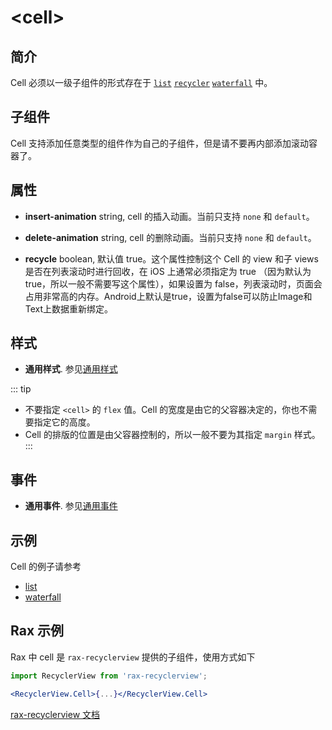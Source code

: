 # &lt;cell&gt;

## 简介

Cell 必须以一级子组件的形式存在于 [`list`](./list.html) [`recycler`](./list.html) [`waterfall`](./waterfall.html) 中。

## 子组件

Cell 支持添加任意类型的组件作为自己的子组件，但是请不要再内部添加滚动容器了。

## 属性


* **insert-animation** string, cell 的插入动画。当前只支持 `none` 和 `default`。
* **delete-animation** string, cell 的删除动画。当前只支持 `none` 和 `default`。

* **recycle** boolean,  默认值 true。这个属性控制这个 Cell 的 view 和子 views 是否在列表滚动时进行回收，在 iOS 上通常必须指定为 true （因为默认为 true，所以一般不需要写这个属性），如果设置为 false，列表滚动时，页面会占用非常高的内存。Android上默认是true，设置为false可以防止Image和Text上数据重新绑定。

## 样式

* **通用样式**. 参见[通用样式](../styles/common-styles.html)

::: tip
* 不要指定 `<cell>` 的 `flex` 值。Cell 的宽度是由它的父容器决定的，你也不需要指定它的高度。
* Cell 的排版的位置是由父容器控制的，所以一般不要为其指定 `margin` 样式。
:::

## 事件

* **通用事件**. 参见[通用事件](../events/common-events.html)

## 示例

Cell 的例子请参考
* [list](./list.html)
* [waterfall](./waterfall.html)
## Rax 示例

Rax 中 cell 是 `rax-recyclerview` 提供的子组件，使用方式如下

```jsx
import RecyclerView from 'rax-recyclerview';
```

```jsx
<RecyclerView.Cell>{...}</RecyclerView.Cell>
```

[rax-recyclerview 文档](https://rax.js.org/docs/components/recyclerview)

